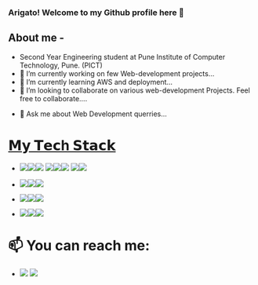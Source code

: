 ### Arigato! Welcome to my Github profile here 👋


<!-- **KedarKK1/KedarKK1** is a ✨ _special_ ✨ repository because its `README.md` (this file) appears on your GitHub profile. -->

<!-- Here are some ideas to get you started: -->
## About me - 
- Second Year Engineering student at Pune Institute of Computer Technology, Pune. (PICT)
- 🔭 I’m currently working on few Web-development projects...
- 🌱 I’m currently learning AWS and deployment...
- 👯 I’m looking to collaborate on various web-development Projects. Feel free to collaborate....
<!-- - 🤔 I’m looking for help with ... -->
- 💬 Ask me about Web Development querries...
# <u>𝗠𝘆 𝗧𝗲𝗰h 𝗦𝘁𝗮𝗰𝗸</u>
- <img src="https://img.shields.io/badge/HTML5-E34F26?style=for-the-badge&logo=html5&logoColor=white"><img src="https://img.shields.io/badge/CSS3-1572B6?style=for-the-badge&logo=css3&logoColor=white"><img src="https://img.shields.io/badge/Bootstrap-563D7C?style=for-the-badge&logo=bootstrap&logoColor=white">
<img src="https://img.shields.io/badge/Font_Awesome-339AF0?style=for-the-badge&logo=fontawesome&logoColor=white"><img src="https://img.shields.io/badge/JavaScript-323330?style=for-the-badge&logo=javascript&logoColor=F7DF1E"><img src="https://img.shields.io/badge/Chart.js-FF6384?style=for-the-badge&logo=chartdotjs&logoColor=white">
<img src="https://img.shields.io/badge/React-20232A?style=for-the-badge&logo=react&logoColor=61DAFB"><img src="https://img.shields.io/badge/Redux-593D88?style=for-the-badge&logo=redux&logoColor=white">

- <img src="https://img.shields.io/badge/Django-092E20?style=for-the-badge&logo=django&logoColor=green"><img src="https://img.shields.io/badge/Node.js-339933?style=for-the-badge&logo=nodedotjs&logoColor=white"><img src="https://img.shields.io/badge/Express.js-000000?style=for-the-badge&logo=express&logoColor=white">

- <img src="	https://img.shields.io/badge/MongoDB-4EA94B?style=for-the-badge&logo=mongodb&logoColor=white"><img src="https://img.shields.io/badge/MySQL-005C84?style=for-the-badge&logo=mysql&logoColor=white"><img src="https://img.shields.io/badge/SQLite-07405E?style=for-the-badge&logo=sqlite&logoColor=white">

- <img src="https://img.shields.io/badge/Docker-2CA5E0?style=for-the-badge&logo=docker&logoColor=white"><img src="https://img.shields.io/badge/GitHub-100000?style=for-the-badge&logo=github&logoColor=white"><img src="https://img.shields.io/badge/GIT-E44C30?style=for-the-badge&logo=git&logoColor=white">
<!-- https://github-readme-stats.vercel.app/api/top-langs/?username={KedarKK1}
https://github-profile-trophy.vercel.app/?username={KedarKK1} -->
# 📫 You can reach me: 
- <a href="mailto:officialkedark1@gmail.com"><img src="https://img.shields.io/badge/Gmail-D14836?style=for-the-badge&logo=gmail&logoColor=white"></a>
 <a target="_href" href="https://www.linkedin.com/in/kedar-koshti-700804218/"><img src="https://img.shields.io/badge/LinkedIn-0077B5?style=for-the-badge&logo=linkedin&logoColor=white"></a>
<!-- - ⚡ Fun fact: ... -->
